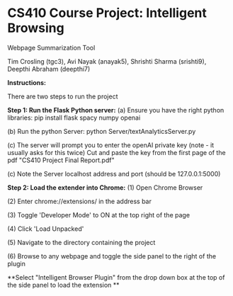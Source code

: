 # CS410 Course Project: Intelligent Browsing

Webpage Summarization Tool

Tim Crosling (tgc3), Avi Nayak (anayak5), Shrishti Sharma (srishti9), Deepthi Abraham (deepthi7)

**Instructions:**

There are two steps to run the project

**Step 1: Run the Flask Python server:**
(a) Ensure you have the right python libraries:
         pip install flask spacy numpy openai

(b) Run the python Server:
         python Server/textAnalyticsServer.py
		 
(c) The server will prompt you to enter the openAI private key (note - it usually asks for this twice)
		Cut and paste the key from the first page of the pdf "CS410 Project Final Report.pdf"

(c) Note the Server localhost address and port (should be 127.0.0.1:5000)

**Step 2: Load the extender into Chrome:**
(1) Open Chrome Browser

(2) Enter chrome://extensions/ in the address bar

(3) Toggle 'Developer Mode' to ON at the top right of the page

(4) Click 'Load Unpacked'

(5) Navigate to the directory containing the project

(6) Browse to any webpage and toggle the side panel to the right of the plugin 

**Select "Intelligent Browser Plugin" from the drop down box at the top of the side panel to load the extension
**
